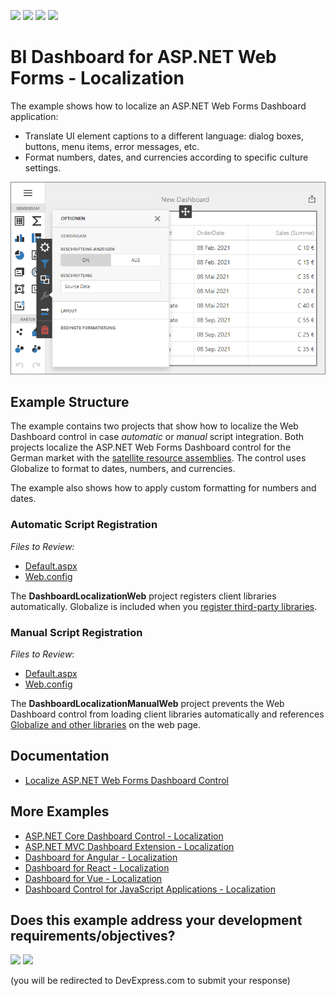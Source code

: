 <!-- default badges list -->
![](https://img.shields.io/endpoint?url=https://codecentral.devexpress.com/api/v1/VersionRange/336037668/22.1.10%2B)
[![](https://img.shields.io/badge/Open_in_DevExpress_Support_Center-FF7200?style=flat-square&logo=DevExpress&logoColor=white)](https://supportcenter.devexpress.com/ticket/details/T971018)
[![](https://img.shields.io/badge/📖_How_to_use_DevExpress_Examples-e9f6fc?style=flat-square)](https://docs.devexpress.com/GeneralInformation/403183)
[![](https://img.shields.io/badge/💬_Leave_Feedback-feecdd?style=flat-square)](#does-this-example-address-your-development-requirementsobjectives)
<!-- default badges end -->
# BI Dashboard for ASP.NET Web Forms - Localization

The example shows how to localize an ASP.NET Web Forms Dashboard application:

- Translate UI element captions to a different language: dialog boxes, buttons, menu items, error messages, etc.
- Format numbers, dates, and currencies according to specific culture settings.

![](img/web-dashboard-localization-de.png)

## Example Structure

The example contains two projects that show how to localize the Web Dashboard control in case _automatic_ or _manual_ script integration. Both projects localize the ASP.NET Web Forms Dashboard control for the German market with the [satellite resource assemblies](https://docs.devexpress.com/Dashboard/400833/web-dashboard/aspnet-web-forms-dashboard-control/localization#localize-ui). The control uses Globalize﻿ to format to dates, numbers, and currencies. 

The example also shows how to apply custom formatting for numbers and dates.

### Automatic Script Registration

*Files to Review:*

* [Default.aspx](./CS/DashboardLocalizationWeb/Default.aspx)
* [Web.config](./CS/DashboardLocalizationWeb/Web.config)

The **DashboardLocalizationWeb** project registers client libraries automatically. Globalize is included when you [register third-party libraries](https://docs.devexpress.com/Dashboard/402121/web-dashboard/aspnet-web-forms-dashboard-control/required-client-libraries#automatic-integration).


### Manual Script Registration

*Files to Review*:

* [Default.aspx](./CS/DashboardLocalizationManualWeb/Default.aspx)
* [Web.config](./CS/DashboardLocalizationManualWeb/Web.config)

The **DashboardLocalizationManualWeb** project prevents the Web Dashboard control from loading client libraries automatically and references [Globalize and other libraries](https://docs.devexpress.com/Dashboard/402121/web-dashboard/aspnet-web-forms-dashboard-control/required-client-libraries#manual-integration) on the web page.


## Documentation

- [Localize ASP.NET Web Forms Dashboard Control](https://docs.devexpress.com/Dashboard/400833/web-dashboard/aspnet-web-forms-dashboard-control/localization)

## More Examples

- [ASP.NET Core Dashboard Control - Localization](https://github.com/DevExpress-Examples/asp-net-core-dashboard-localization)
- [ASP.NET MVC Dashboard Extension - Localization](https://github.com/DevExpress-Examples/asp-net-mvc-dashboard-localization)
- [Dashboard for Angular - Localization](https://github.com/DevExpress-Examples/angular-dashboard-localization)
- [Dashboard for React - Localization](https://github.com/DevExpress-Examples/react-dashboard-localization)
- [Dashboard for Vue - Localization](https://github.com/DevExpress-Examples/vue-dashboard-localization)
- [Dashboard Control for JavaScript Applications - Localization](https://github.com/DevExpress-Examples/javascript-dashboard-localization)
<!-- feedback -->
## Does this example address your development requirements/objectives?

[<img src="https://www.devexpress.com/support/examples/i/yes-button.svg"/>](https://www.devexpress.com/support/examples/survey.xml?utm_source=github&utm_campaign=asp-net-web-forms-dashboard-localization&~~~was_helpful=yes) [<img src="https://www.devexpress.com/support/examples/i/no-button.svg"/>](https://www.devexpress.com/support/examples/survey.xml?utm_source=github&utm_campaign=asp-net-web-forms-dashboard-localization&~~~was_helpful=no)

(you will be redirected to DevExpress.com to submit your response)
<!-- feedback end -->
